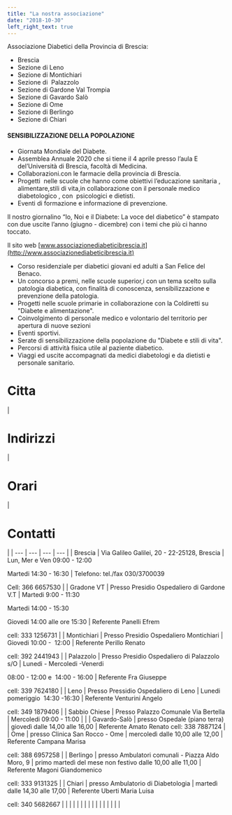 ```yaml
---
title: "La nostra associazione"
date: "2018-10-30"
left_right_text: true
---
```


Associazione Diabetici della Provincia di Brescia:

- Brescia
- Sezione di Leno
- Sezione di Montichiari
- Sezione di  Palazzolo
- Sezione di Gardone Val Trompia
- Sezione di Gavardo Salò
- Sezione di Ome
- Sezione di Berlingo
- Sezione di Chiari

#### SENSIBILIZZAZIONE DELLA POPOLAZIONE

- Giornata Mondiale del Diabete.
- Assemblea Annuale 2020 che si tiene il 4 aprile presso l’aula E del’Università di Brescia, facoltà di Medicina.
- Collaborazioni.con le farmacie della provincia di Brescia.
- Progetti  nelle scuole che hanno come obiettivi l’educazione sanitaria , alimentare,stili di vita,in collaborazione con il personale medico diabetologico , con  psicologici e dietisti.
- Eventi di formazione e informazione di prevenzione.

Il nostro giornalino “Io, Noi e il Diabete: La voce del diabetico” è stampato con due uscite l’anno (giugno - dicembre) con i temi che più ci hanno toccato.

Il sito web [www.associazionediabeticibrescia.it](http://www.associazionediabeticibrescia.it)

- Corso residenziale per diabetici giovani ed adulti a San Felice del Benaco.
- Un concorso a premi, nelle scuole superior,i con un tema scelto sulla patologia diabetica, con finalità di conoscenza, sensibilizzazione e prevenzione della patologia.
- Progetti nelle scuole primarie in collaborazione con la Coldiretti su "Diabete e alimentazione".
- Coinvolgimento di personale medico e volontario del territorio per apertura di nuove sezioni
- Eventi sportivi.
- Serate di sensibilizzazione della popolazione du "Diabete e stili di vita".
- Percorsi di attività fisica utile al paziente diabetico.
- Viaggi ed uscite accompagnati da medici diabetologi e da dietisti e personale sanitario.

# Citta

 |

# Indirizzi

 |

# Orari

 |

# Contatti

 |
| --- | --- | --- | --- |
| Brescia | Via Galileo Galilei, 20 - 22-25128, Brescia | Lun, Mer e Ven 09:00 - 12:00

Martedi 14:30 - 16:30 | Telefono: tel./fax 030/3700039

Cell: 366 6657530 |
| Gradone VT | Presso Presidio Ospedaliero di Gardone V.T | Martedi 9:00 - 11:30

Martedi 14:00 - 15:30

Giovedi 14:00 alle ore 15:30 | Referente Panelli Efrem

cell: 333 1256731 |
| Montichiari | Presso Presidio Ospedaliero Montichiari | Giovedi 10:00 -  12:00 | Referente Perillo Renato

cell: 392 2441943 |
| Palazzolo | Presso Presidio Ospedaliero di Palazzolo s/O | Lunedi - Mercoledi -Venerdi

08:00 - 12:00 e  14:00 - 16:00 | Referente Fra Giuseppe

cell: 339 7624180 |
| Leno | Presso Pressidio Ospedaliero di Leno | Lunedi pomeriggio  14:30 -16:30 | Referente Venturini Angelo

cell: 349 1879406 |
| Sabbio Chiese | Presso Palazzo Comunale Via Bertella | Mercoledi 09:00 - 11:00 |  |
| Gavardo-Salò | presso Ospedale (piano terra) | giovedì dalle 14,00 alle 16,00 | Referente Amato Renato cell: 338 7887124 |
| Ome | presso Clinica San Rocco - Ome | mercoledì dalle 10,00 alle 12,00 | Referente Campana Marisa

cell: 388 6957258 |
| Berlingo | presso Ambulatori comunali - Piazza Aldo Moro, 9 | primo martedì del mese non festivo dalle 10,00 alle 11,00 | Referente Magoni Giandomenico

cell: 333 9131325 |
| Chiari | presso Ambulatorio di Diabetologia | martedì dalle 14,30 alle 17,00 | Referente Uberti Maria Luisa

cell: 340 5682667 |
|  |  |  |  |
|  |  |  |  |
|  |  |  |  |
